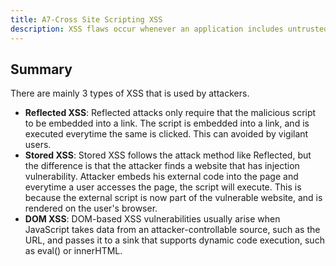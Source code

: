 ```yaml
---
title: A7-Cross Site Scripting XSS
description: XSS flaws occur whenever an application includes untrusted data in a new web page without proper validation or escaping, or updates an existing web page with user-supplied data using a browser API that can create HTML or JavaScript. XSS allows attackers to execute scripts in the victim’s browser which can hijack user sessions, deface web sites, or redirect the user to malicious sites.
---
```


## Summary

There are mainly 3 types of XSS that is used by attackers.
- <strong>Reflected XSS</strong>: Reflected attacks only require that the malicious script to be embedded into a link. The script is embedded into a link, and is executed everytime the same is clicked. This can avoided by vigilant users.
- <strong>Stored XSS</strong>: Stored XSS follows the attack method like Reflected, but the difference is that the attacker finds a website that has injection vulnerability. Attacker embeds his external code into the page and everytime a user accesses the page, the script will execute. This is because the external script is now part of the vulnerable website, and is rendered on the user's browser.
- <strong>DOM XSS</strong>: DOM-based XSS vulnerabilities usually arise when JavaScript takes data from an attacker-controllable source, such as the URL, and passes it to a sink that supports dynamic code execution, such as eval() or innerHTML.